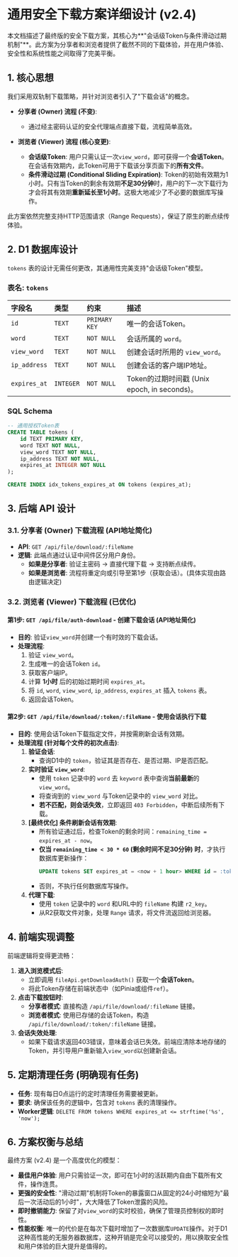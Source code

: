 # 通用安全下载方案详细设计 (v2.4)

本文档描述了最终版的安全下载方案，其核心为**"会话级Token与条件滑动过期机制"**。此方案为分享者和浏览者提供了截然不同的下载体验，并在用户体验、安全性和系统性能之间取得了完美平衡。

## 1. 核心思想

我们采用双轨制下载策略，并针对浏览者引入了"下载会话"的概念。

- **分享者 (Owner) 流程 (不变)**:
  - 通过经主密码认证的安全代理端点直接下载，流程简单高效。

- **浏览者 (Viewer) 流程 (核心变更)**:
  - **会话级Token**: 用户只需认证一次`view_word`，即可获得一个**会话Token**。在会话有效期内，此Token可用于下载该分享页面下的**所有文件**。
  - **条件滑动过期 (Conditional Sliding Expiration)**: Token的初始有效期为1小时。只有当Token的剩余有效期**不足30分钟**时，用户的下一次下载行为才会将其有效期**重新延长至1小时**。这极大地减少了不必要的数据库写操作。

此方案依然完整支持HTTP范围请求（Range Requests），保证了原生的断点续传体验。

## 2. D1 数据库设计

`tokens` 表的设计无需任何更改，其通用性完美支持"会话级Token"模型。

### 表名: `tokens`

| 字段名 | 类型 | 约束 | 描述 |
| :--- | :--- | :--- | :--- |
| `id` | `TEXT` | `PRIMARY KEY` | 唯一的会话Token。 |
| `word` | `TEXT` | `NOT NULL` | 会话所属的 `word`。 |
| `view_word` | `TEXT` | `NOT NULL` | 创建会话时所用的 `view_word`。 |
| `ip_address`| `TEXT` | `NOT NULL` | 创建会话的客户端IP地址。 |
| `expires_at`| `INTEGER`| `NOT NULL` | Token的过期时间戳 (Unix epoch, in seconds)。 |

### SQL Schema

```sql
-- 通用授权Token表
CREATE TABLE tokens (
    id TEXT PRIMARY KEY,
    word TEXT NOT NULL,
    view_word TEXT NOT NULL,
    ip_address TEXT NOT NULL,
    expires_at INTEGER NOT NULL
);

CREATE INDEX idx_tokens_expires_at ON tokens (expires_at);
```

## 3. 后端 API 设计

### 3.1. 分享者 (Owner) 下载流程 (API地址简化)

- **API**: `GET /api/file/download/:fileName`
- **逻辑**: 此端点通过认证中间件区分用户身份。
    - **如果是分享者**: 验证主密码 -> 直接代理下载 -> 支持断点续传。
    - **如果是浏览者**: 流程将重定向或引导至第1步（获取会话）。(具体实现由路由逻辑决定)

### 3.2. 浏览者 (Viewer) 下载流程 (已优化)

#### 第1步: `GET /api/file/auth-download` - 创建下载会话 (API地址简化)

- **目的**: 验证`view_word`并创建一个有时效的下载会话。
- **处理流程**:
  1.  验证 `view_word`。
  2.  生成唯一的会话Token `id`。
  3.  获取客户端IP。
  4.  计算 **1小时** 后的初始过期时间 `expires_at`。
  5.  将 `id`, `word`, `view_word`, `ip_address`, `expires_at` 插入 `tokens` 表。
  6.  返回会话Token。

#### 第2步: `GET /api/file/download/:token/:fileName` - 使用会话执行下载

- **目的**: 使用会话Token下载指定文件，并按需刷新会话有效期。
- **处理流程 (针对每个文件的初次点击)**:
  1.  **验证会话**:
      -   查询D1中的 `token`，验证其是否存在、是否过期、IP是否匹配。
  2.  **实时验证 `view_word`**:
      -   使用 `token` 记录中的 `word` 去 `keyword` 表中查询**当前最新**的 `view_word`。
      -   将查询到的 `view_word` 与Token记录中的 `view_word` 对比。
      -   **若不匹配，则会话失效**，立即返回 `403 Forbidden`，中断后续所有下载。
  3.  **[最终优化] 条件刷新会话有效期**:
      -   所有验证通过后，检查Token的剩余时间：`remaining_time = expires_at - now`。
      -   **仅当 `remaining_time < 30 * 60` (剩余时间不足30分钟) 时**，才执行数据库更新操作：
          ```sql
          UPDATE tokens SET expires_at = <now + 1 hour> WHERE id = :token;
          ```
      -   否则，不执行任何数据库写操作。
  4.  **代理下载**:
      -   使用 `token` 记录中的 `word` 和URL中的 `fileName` 构建 `r2_key`。
      -   从R2获取文件对象，处理 `Range` 请求，将文件流返回给浏览器。

## 4. 前端实现调整

前端逻辑将变得更流畅：
1.  **进入浏览模式后**:
    -   立即调用 `fileApi.getDownloadAuth()` 获取一个**会话Token**。
    -   将此Token存储在前端状态中（如Pinia或组件`ref`）。
2.  **点击下载按钮时**:
    -   **分享者模式**: 直接构造 `/api/file/download/:fileName` 链接。
    -   **浏览者模式**: 使用已存储的会话Token，构造 `/api/file/download/:token/:fileName` 链接。
3.  **会话失效处理**:
    -   如果下载请求返回403错误，意味着会话已失效。前端应清除本地存储的Token，并引导用户重新输入`view_word`以创建新会话。

## 5. 定期清理任务 (明确现有任务)

- **任务**: 现有每日0点运行的定时清理任务需要被更新。
- **要求**: 确保该任务的逻辑中，包含对 `tokens` 表的清理操作。
- **Worker逻辑**: `DELETE FROM tokens WHERE expires_at <= strftime('%s', 'now');`

## 6. 方案权衡与总结

最终方案 (v2.4) 是一个高度优化的模型：
-   **最佳用户体验**: 用户只需验证一次，即可在1小时的活跃期内自由下载所有文件，操作连贯。
-   **更强的安全性**: "滑动过期"机制将Token的暴露窗口从固定的24小时缩短为"最后一次活动后的1小时"，大大降低了Token泄露的风险。
-   **即时撤销能力**: 保留了对`view_word`的实时校验，确保了管理员控制权的即时性。
-   **性能权衡**: 唯一的代价是在每次下载时增加了一次数据库`UPDATE`操作。对于D1这种高性能的无服务器数据库，这种开销是完全可以接受的，用以换取安全性和用户体验的巨大提升是值得的。 